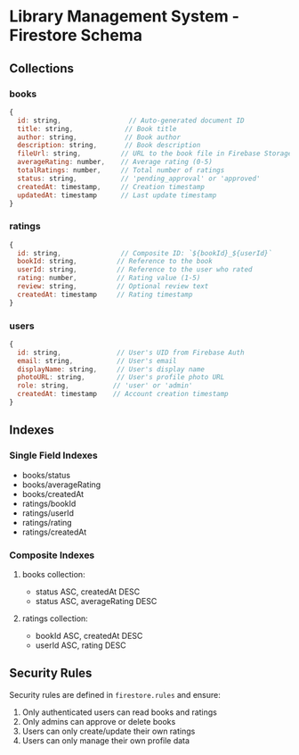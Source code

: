 # Library Management System - Firestore Schema

## Collections

### books
```javascript
{
  id: string,                 // Auto-generated document ID
  title: string,             // Book title
  author: string,            // Book author
  description: string,       // Book description
  fileUrl: string,          // URL to the book file in Firebase Storage
  averageRating: number,    // Average rating (0-5)
  totalRatings: number,     // Total number of ratings
  status: string,           // 'pending_approval' or 'approved'
  createdAt: timestamp,     // Creation timestamp
  updatedAt: timestamp      // Last update timestamp
}
```

### ratings
```javascript
{
  id: string,               // Composite ID: `${bookId}_${userId}`
  bookId: string,          // Reference to the book
  userId: string,          // Reference to the user who rated
  rating: number,          // Rating value (1-5)
  review: string,          // Optional review text
  createdAt: timestamp     // Rating timestamp
}
```

### users
```javascript
{
  id: string,              // User's UID from Firebase Auth
  email: string,           // User's email
  displayName: string,     // User's display name
  photoURL: string,        // User's profile photo URL
  role: string,           // 'user' or 'admin'
  createdAt: timestamp    // Account creation timestamp
}
```

## Indexes

### Single Field Indexes
- books/status
- books/averageRating
- books/createdAt
- ratings/bookId
- ratings/userId
- ratings/rating
- ratings/createdAt

### Composite Indexes
1. books collection:
   - status ASC, createdAt DESC
   - status ASC, averageRating DESC

2. ratings collection:
   - bookId ASC, createdAt DESC
   - userId ASC, rating DESC

## Security Rules
Security rules are defined in `firestore.rules` and ensure:
1. Only authenticated users can read books and ratings
2. Only admins can approve or delete books
3. Users can only create/update their own ratings
4. Users can only manage their own profile data
